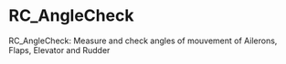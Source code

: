 # RC_AngleCheck
RC_AngleCheck: Measure and check angles of mouvement of Ailerons, Flaps, Elevator and Rudder
